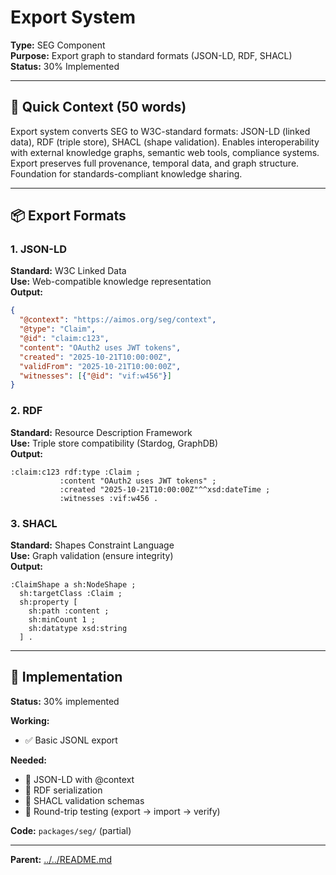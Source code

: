 # Export System

**Type:** SEG Component  
**Purpose:** Export graph to standard formats (JSON-LD, RDF, SHACL)  
**Status:** 30% Implemented

---

## 🎯 **Quick Context (50 words)**

Export system converts SEG to W3C-standard formats: JSON-LD (linked data), RDF (triple store), SHACL (shape validation). Enables interoperability with external knowledge graphs, semantic web tools, compliance systems. Export preserves full provenance, temporal data, and graph structure. Foundation for standards-compliant knowledge sharing.

---

## 📦 **Export Formats**

### **1. JSON-LD**
**Standard:** W3C Linked Data  
**Use:** Web-compatible knowledge representation  
**Output:**
```json
{
  "@context": "https://aimos.org/seg/context",
  "@type": "Claim",
  "@id": "claim:c123",
  "content": "OAuth2 uses JWT tokens",
  "created": "2025-10-21T10:00:00Z",
  "validFrom": "2025-10-21T10:00:00Z",
  "witnesses": [{"@id": "vif:w456"}]
}
```

### **2. RDF**
**Standard:** Resource Description Framework  
**Use:** Triple store compatibility (Stardog, GraphDB)  
**Output:**
```turtle
:claim:c123 rdf:type :Claim ;
           :content "OAuth2 uses JWT tokens" ;
           :created "2025-10-21T10:00:00Z"^^xsd:dateTime ;
           :witnesses :vif:w456 .
```

### **3. SHACL**
**Standard:** Shapes Constraint Language  
**Use:** Graph validation (ensure integrity)  
**Output:**
```turtle
:ClaimShape a sh:NodeShape ;
  sh:targetClass :Claim ;
  sh:property [
    sh:path :content ;
    sh:minCount 1 ;
    sh:datatype xsd:string
  ] .
```

---

## 🔧 **Implementation**

**Status:** 30% implemented

**Working:**
- ✅ Basic JSONL export

**Needed:**
- 🔄 JSON-LD with @context
- 🔄 RDF serialization
- 🔄 SHACL validation schemas
- 🔄 Round-trip testing (export → import → verify)

**Code:** `packages/seg/` (partial)

---

**Parent:** [../../README.md](../../README.md)

